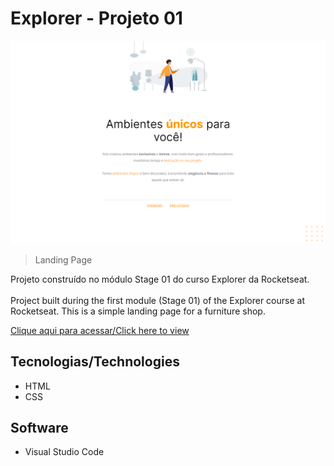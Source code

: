 # Explorer - Projeto 01

![preview](./projeto01-preview.png)

> Landing Page

Projeto construído no módulo Stage 01 do curso Explorer da Rocketseat.
<br/>
<br/>
Project built during the first module (Stage 01) of the Explorer course at Rocketseat.
This is a simple landing page for a furniture shop.

[Clique aqui para acessar/Click here to view](https://jessicaranft.github.io/explorer-projeto01)

## Tecnologias/Technologies

- HTML
- CSS

## Software

- Visual Studio Code
